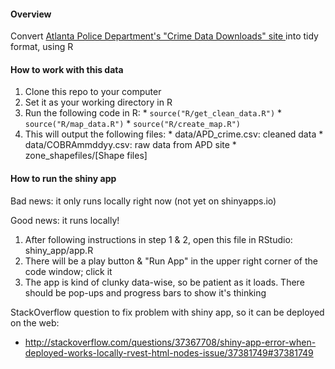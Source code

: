 #### Overview
Convert [Atlanta Police Department's "Crime Data Downloads" site ](http://www.atlantapd.org/crimedatadownloads.aspx) into tidy format, using R

#### How to work with this data
   1. Clone this repo to your computer
   2. Set it as your working directory in R
   3. Run the following code in R:
    * ```source("R/get_clean_data.R")```
    * ```source("R/map_data.R")```
    * ```source("R/create_map.R")```
   4. This will output the following files:
    * data/APD_crime.csv: cleaned data
    * data/COBRAmmddyy.csv: raw data from APD site
    * zone_shapefiles/[Shape files]

#### How to run the shiny app
Bad news: it only runs locally right now (not yet on shinyapps.io)

Good news: it runs locally!

1. After following instructions in step 1 & 2, open this file in RStudio: shiny_app/app.R
2. There will be a play button & "Run App" in the upper right corner of the code window; click it
3. The app is kind of clunky data-wise, so be patient as it loads.  There should be pop-ups and progress bars to show it's thinking

StackOverflow question to fix problem with shiny app, so it can be deployed on the web:

* http://stackoverflow.com/questions/37367708/shiny-app-error-when-deployed-works-locally-rvest-html-nodes-issue/37381749#37381749
